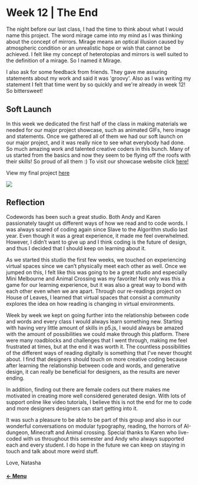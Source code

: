 # Week 12 | The End
The night before our last class, I had the time to think about what I would name this project. The word mirage came into my mind as I was thinking about the concept of mirrors. Mirage means an optical illusion caused by atmospheric condition or an unrealistic hope or wish that cannot be achieved. I felt like my concept of heterotopias and mirrors is well suited to the definition of a mirage. So I named it Mirage.

I also ask for some feedback from friends. They gave me assuring statements about my work and said it was 'groovy'. Also as I was writing my statement I felt that time went by so quickly and we're already in week 12! So bittersweet!

## Soft Launch
In this week we dedicated the first half of the class in making materials we needed for our major project showcase, such as animated GIFs, hero image and statements. Once we gathered all of them we had our soft launch on our major project, and it was really nice to see what everybody had done. So much amazing work and talented creative coders in this bunch. Many of us started from the basics and now they seem to be flying off the roofs with their skills! So proud of all them :) To visit our showcase website click [here!](https://simandy.github.io/codewords/) 

View my final project [here](https://natnathania.github.io/Codewords-2020/Week_12/Mirage/)

<img src = "Mirage_640.gif">


## Reflection
Codewords has been such a great studio. Both Andy and Karen passionately taught us different ways of how we read and to code words. I was always scared of coding again since Slave to the Algorithm studio last year. Even though it was a great experience, it made me feel overwhelmed. However, I didn’t want to give up and I think coding is the future of design, and thus I decided that I should keep on learning about it. 

As we started this studio the first few weeks, we touched on experiencing virtual spaces since we can’t physically meet each other as well. Once we jumped on this, I felt like this was going to be a great studio and especially Mini Melbourne and Animal Crossing was my favorite! Not only was this a game for our learning experience, but it was also a great way to bond with each other even when we are apart. Through our re-readings project on House of Leaves, I learned that virtual spaces that consist a community explores the idea on how reading is changing in virtual environments.

Week by week we kept on going further into the relationship between code and words and every class I would always learn something new. Starting with having very little amount of skills in p5.js, I would always be amazed with the amount of possibilities we could make through this platform. There were many roadblocks and challenges that I went through, making me feel frustrated at times, but at the end it was worth it. The countless possibilities of the different ways of reading digitally is something that I've never thought about. I find that designers should touch on more creative coding because after learning the relationship between code and words, and generative design, it can really be beneficial for designers, as the results are never ending. 

In addition, finding out there are female coders out there makes me motivated in creating more well considered generated design. With lots of support online like video tutorials, I believe this is not the end for me to code and more designers designers can start getting into it.

It was such a pleasure to be able to be part of this group and also in our wonderful conversations on modular typography, reading, the horrors of AI-dungeon, Minecraft and Animal crossing. Special thanks to Karen who live-coded with us throughout this semester and Andy who always supported each and every student. I do hope in the future we can keep on staying in touch and talk about more weird stuff.


Love,
Natasha

#### [<- Menu](https://github.com/natnathania/Codewords-2020)
